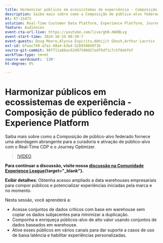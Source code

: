 ```yaml
---
title: Harmonizar públicos em ecossistemas de experiência - Composição de público federado no Experience Platform
description: Saiba mais sobre como a Composição de público-alvo federado fornece uma abordagem abrangente para a curadoria e ativação de público-alvo com o Real-Time CDP e o Journey Optimizer.
kt: KT-15473
solution: Real-Time Customer Data Platform, Experience Platform, Journey Optimizer
feature: Audiences
event-cta-url-live: https://youtube.com/live/ghN-XWdBLvg
event-start-time: 2024-10-24 08:30-7
event-guests: Doug Moore,Alyssa Espiritu,Abhijit Ghosh,Arthur Lacroix
exl-id: bfaacf49-a7a1-48a4-b3e4-52b9346b9f1b
source-git-commit: 88f711a66ac62d97590d27adf5df1c7c5f6ebfef
workflow-type: tm+mt
source-wordcount: '139'
ht-degree: 0%

---
```


# Harmonizar públicos em ecossistemas de experiência - Composição de público federado no Experience Platform

Saiba mais sobre como a Composição de público-alvo federado fornece uma abordagem abrangente para a curadoria e ativação de público-alvo com o Real-Time CDP e o Journey Optimizer.

>[!VIDEO](https://video.tv.adobe.com/v/3436457/?quality=12&learn=on)

**Para continuar a discussão, visite nossa [discussão na Comunidade Experience League](https://experienceleaguecommunities.adobe.com/t5/adobe-experience-platform/adobe-experience-league-live-harmonize-audiences-in-experience/m-p/718976#M636){target="_blank"}.**

**Exibir detalhes**:
Obtenha acesso ampliado a data warehouses empresariais para compor públicos e potencializar experiências iniciadas pela marca e no momento.

Nesta sessão, você aprenderá a:

* Acesse conjuntos de dados críticos com base em warehouse sem copiar os dados subjacentes para minimizar a duplicação.
* Componha e enriqueça públicos-alvo de alto valor usando conjuntos de dados baseados em warehouse.
* Ative esses públicos em vários canais para dar suporte a casos de uso de baixa latência e habilitar experiências personalizadas.
